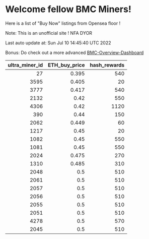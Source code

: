 # Welcome fellow BMC Miners!
Here is a list of "Buy Now" listings from Opensea floor !

Note: This is an unofficial site ! NFA DYOR

Last auto update at: Sun Jul 10 14:45:40 UTC 2022

Bonus: Do check out a more advanced [BMC-Overview-Dashboard](https://dune.com/defifunk/BMC-Overview-Dashboard)


|   ultra_miner_id |   ETH_buy_price |   hash_rewards |
|-----------------:|----------------:|---------------:|
|               27 |           0.395 |            540 |
|             3595 |           0.405 |             20 |
|             3777 |           0.417 |            540 |
|             2132 |           0.42  |            550 |
|             4306 |           0.42  |           1120 |
|              390 |           0.44  |            150 |
|             2062 |           0.449 |             60 |
|             1217 |           0.45  |             20 |
|             1082 |           0.45  |            550 |
|             1081 |           0.45  |            550 |
|             2024 |           0.475 |            270 |
|             1310 |           0.485 |            310 |
|             2048 |           0.5   |            510 |
|             2061 |           0.5   |            510 |
|             2057 |           0.5   |            510 |
|             2056 |           0.5   |            510 |
|             2055 |           0.5   |            510 |
|             2051 |           0.5   |            510 |
|             4278 |           0.5   |            570 |
|             2045 |           0.5   |            510 |